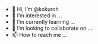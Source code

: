 - 👋 Hi, I’m @kokuroh
- 👀 I’m interested in ...
- 🌱 I’m currently learning ...
- 💞️ I’m looking to collaborate on ...
- 📫 How to reach me ...

<!---
kokuroh/kokuroh is a ✨ special ✨ repository because its `README.md` (this file) appears on your GitHub profile.
You can click the Preview link to take a look at your changes.
--->
